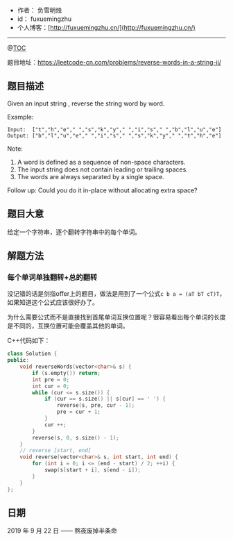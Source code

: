 

- 作者：    负雪明烛
- id：      fuxuemingzhu
- 个人博客：[http://fuxuemingzhu.cn/](http://fuxuemingzhu.cn/)

---
@[TOC](目录)

题目地址：https://leetcode-cn.com/problems/reverse-words-in-a-string-ii/

## 题目描述

Given an input string , reverse the string word by word. 

Example:

    Input:  ["t","h","e"," ","s","k","y"," ","i","s"," ","b","l","u","e"]
    Output: ["b","l","u","e"," ","i","s"," ","s","k","y"," ","t","h","e"]

Note: 

1. A word is defined as a sequence of non-space characters.
1. The input string does not contain leading or trailing spaces.
1. The words are always separated by a single space.

Follow up: Could you do it in-place without allocating extra space?

## 题目大意

给定一个字符串，逐个翻转字符串中的每个单词。

## 解题方法

### 每个单词单独翻转+总的翻转

没记错的话是剑指offer上的题目，做法是用到了一个公式`c b a = (aT bT cT)T`，如果知道这个公式应该很好办了。

为什么需要公式而不是直接找到首尾单词互换位置呢？很容易看出每个单词的长度是不同的，互换位置可能会覆盖其他的单词。

C++代码如下：

```cpp
class Solution {
public:
    void reverseWords(vector<char>& s) {
        if (s.empty()) return;
        int pre = 0;
        int cur = 0;
        while (cur <= s.size()) {
            if (cur == s.size() || s[cur] == ' ') {
                reverse(s, pre, cur - 1);
                pre = cur + 1;
            }
            cur ++;
        }
        reverse(s, 0, s.size() - 1);
    }
    // reverse [start, end]
    void reverse(vector<char>& s, int start, int end) {
        for (int i = 0; i <= (end - start) / 2; ++i) {
            swap(s[start + i], s[end - i]);
        }
    }
};
```

## 日期

2019 年 9 月 22 日 —— 熬夜废掉半条命


  [1]: https://assets.leetcode.com/uploads/2018/10/12/maze_1_example_1.png
  [2]: https://assets.leetcode.com/uploads/2018/10/13/maze_1_example_2.png
  [3]: https://blog.csdn.net/fuxuemingzhu/article/details/101056461
